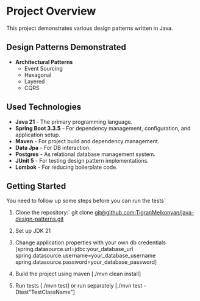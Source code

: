 # Project Overview

This project demonstrates various design patterns written in Java.

## Design Patterns Demonstrated

- **Architectural Patterns**
    - Event Sourcing
    - Hexagonal
    - Layered
    - CQRS

## Used Technologies
    
- **Java 21** - The primary programming language.
- **Spring Boot 3.3.5** - For dependency management, configuration, and application setup.
- **Maven** - For project build and dependency management.
- **Data Jpa** - For DB interaction.
- **Postgres** - As relational database management system.
- **JUnit 5** - For testing design pattern implementations.
- **Lombok** - For reducing boilerplate code.

## Getting Started

You need to follow up some steps before you can run the tests`

1. Clone the repository:`
   git clone [git@github.com:TigranMelkonyan/java-design-patterns.git]()

2. Set up JDK 21

3. Change application.properties with your own db credentials
   [spring.datasource.url=jdbc:your_database_url
   spring.datasource.username=your_database_username
   spring.datasource.password=your_database_password]

4. Build the project using maven
   [./mvn clean install]

5. Run tests
   [./mvn test]
   or run separately
   [./mvn test -Dtest"TestClassName"]


